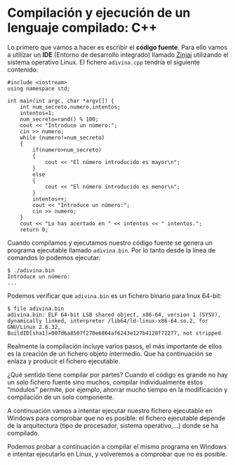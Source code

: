 # Compilación y ejecución de un lenguaje compilado: C++

Lo primero que vamos a hacer es escribir el **código fuente**. Para ello vamos a utilizar un **IDE** (Entorno de desarrollo integrado) llamado [Zinjai](http://zinjai.sourceforge.net/) utilizando el sistema operativo Linux. El fichero `adivina.cpp` tendría el siguiente contenido:

	#include <iostream>
	using namespace std;	

	int main(int argc, char *argv[]) {
		int num_secreto,numero,intentos;
		intentos=1;
		num_secreto=rand() % 100; 
		cout << "Introduce un número:";
		cin >> numero;
		while (numero!=num_secreto)
		{
			if(numero>num_secreto) 
			{
				cout << "El número introducido es mayor\n";
			}
			else
			{
				cout << "El número introducido es menor\n";
			}
			intentos++;
			cout << "Introduce un número:";
			cin >> numero;
		}
		cout << "Lo has acertado en " << intentos << " intentos.";
		return 0;

Cuando compilamos y ejecutamos nuestro código fuente se genera un programa ejecutable llamado `adivina.bin`. Por lo tanto desde la línea de comandos lo podemos ejecutar:

	$ ./adivina.bin 
	Introduce un número:
	...

Podemos verificar que `adivina.bin` es un fichero binario para linux 64-bit:

	$ file adivina.bin
	adivina.bin: ELF 64-bit LSB shared object, x86-64, version 1 (SYSV), dynamically linked, interpreter /lib64/ld-linux-x86-64.so.2, for GNU/Linux 2.6.32, BuildID[sha1]=007d6a8507f270e6864af6243e127b4128f72277, not stripped

Realmente la compilación incluye varios pasos, el más importante de ellos es la creación de un fichero objeto intermedio. Que ha continuación se enlaza y producir el fichero ejecutable.

¿Qué sentido tiene compilar por partes? Cuando el código es grande no hay un solo fichero fuente sino muchos, compilar individualmente estos "módulos" permite, por ejemplo, ahorrar mucho tiempo en la modificación y compilación de un solo componente.

A continuación vamos a intentar ejecutar nuestro fichero ejecutable en Windows para comprobar que no es posible: el fichero ejecutable depende de la arquitectura (tipo de procesador, sistema operativo,...) donde se ha compilado.

Podemos probar a continuación a compilar el mismo programa en Windows e intentar ejecutarlo en Linux, y volveremos a comprobar que no es posible.
